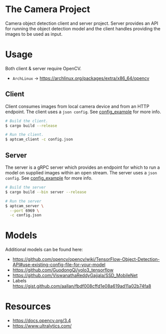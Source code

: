 # The Camera Project

Camera object detection client and server project. Server provides an API for running
the object detection model and the client handles providing the images to be used as input.

# Usage

Both client & server require OpenCV.

- `ArchLinux` -> https://archlinux.org/packages/extra/x86_64/opencv

## Client

Client consumes images from local camera device and from an HTTP endpoint.
The client uses a `json config`. See [config_example](./config_client_example.json) for more info.

```sh
# Build the client.
$ cargo build --release

# Run the client.
$ aptcam_client -c config.json
```

## Server

The server is a gRPC server which provides an endpoint for which to run a model on supplied
images within an open stream.
The server uses a `json config`. See [config_example](./config_server_example.json) for more info.


```sh
# Build the server
$ cargo build --bin server --release

# Run the server
$ aptcam_server \
  --port 6969 \
  -c config.json
```

# Models

Additional models can be found here:

- https://github.com/opencv/opencv/wiki/TensorFlow-Object-Detection-API#use-existing-config-file-for-your-model
- https://github.com/GuodongQi/yolo3_tensorflow
- https://github.com/ViswanathaReddyGajjala/SSD_MobileNet
- Labels https://gist.github.com/aallan/fbdf008cffd1e08a619ad11a02b74fa8

# Resources

- https://docs.opencv.org/3.4
- https://www.ultralytics.com/
